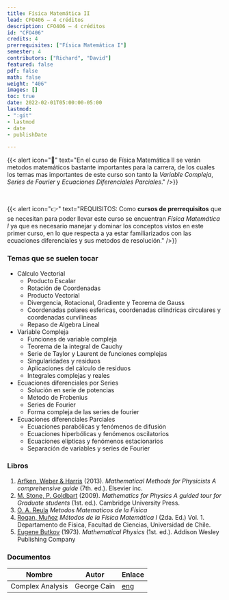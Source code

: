 ```yaml
---
title: Física Matemática II
lead: CFO406 — 4 créditos
description: CFO406 — 4 créditos
id: "CFO406"
credits: 4
prerrequisites: ["Física Matemática I"]
semester: 4
contributors: ["Richard", "David"]
featured: false
pdf: false
math: false
weight: "406"
images: []
toc: true
date: 2022-02-01T05:00:00-05:00
lastmod:
- ":git"
- lastmod
- date
- publishDate

---
```

{{< alert icon="📌" text="En el curso de Física Matemática II se verán metodos matemáticos bastante importantes para la carrera, de los cuales los temas mas importantes de este curso son tanto la _Variable Compleja_, _Series de Fourier_ y _Ecuaciones Diferenciales Parciales_." />}}

<br>

{{< alert icon="👉" text="REQUISITOS: Como **cursos de prerrequisitos** que se necesitan para poder llevar este curso se encuentran *Física Matemática I* ya que es necesario manejar y dominar los conceptos vistos en este primer curso, en lo que respecta a ya estar familiarizados con las ecuaciones diferenciales y sus metodos de resolución." />}}

### Temas que se suelen tocar
- Cálculo Vectorial
  - Producto Escalar
  - Rotación de Coordenadas
  - Producto Vectorial
  - Divergencia, Rotacional, Gradiente y Teorema de Gauss
  - Coordenadas polares esfericas, coordenadas cilindricas circulares y coordenadas curvilineas
  - Repaso de Algebra Lineal
- Variable Compleja
  - Funciones de variable compleja
  - Teorema de la integral de Cauchy
  - Serie de Taylor y Laurent de funciones complejas
  - Singularidades y residuos
  - Aplicaciones del cálculo de residuos
  - Integrales complejas y reales
- Ecuaciones diferenciales por Series
  - Solución en serie de potencias
  - Metodo de Frobenius
  - Series de Fourier
  - Forma compleja de las series de fourier
- Ecuaciones diferenciales Parciales
  - Ecuaciones parabólicas y fenómenos de difusión
  - Ecuaciones hiperbólicas y fenómenos oscilatorios
  - Ecuaciones elípticas y fenómenos estacionarios
  - Separación de variables y series de Fourier
  
### Libros
1. [Arfken, Weber & Harris](https://drive.google.com/file/d/1WisrjMVa7c6Xf1EI-OQQH3CmHyiV37al/view?usp=sharing) (2013). _Mathematical Methods for Physicists A comprehensive guide_ (7th. ed.). Elsevier inc.
2. [M. Stone, P. Goldbart](https://drive.google.com/file/d/1iE63Xii3U-F_erQuvi0dLq3UolEVJRP7/view?usp=sharing) (2009). _Mathematics for Physics A guided tour for Graduate students_ (1st. ed.). Cambridge University Press.
3. [O. A. Reula](https://drive.google.com/file/d/1P_I0KS_tGQhEKWSd36p5t9EnOygIBbwF/view?usp=sharing) _Metodos Matematicos de la Física_
4. [Rogan, Muñoz](https://drive.google.com/file/d/1b_zVVt3WJRSjaRDt8SQ474Q3ULETKsb_/view?usp=sharing) _Métodos de la Física Matemática I_ (2da. Ed.) Vol. 1. Departamento de Física, Facultad de Ciencias, Universidad de Chile.
5. [Eugene Butkov](https://drive.google.com/file/d/1x4R_ArwAAhU7Jhu2xynVuAcTBMe5tFIg/view?usp=sharing) (1973). _Mathematical Physics_ (1st. ed.). Addison Wesley Publishing Company

### Documentos

|Nombre|Autor|Enlace|
|------|-----|------|
|Complex Analysis|George Cain|[eng](https://people.math.gatech.edu/~cain/winter99/complex.html)|